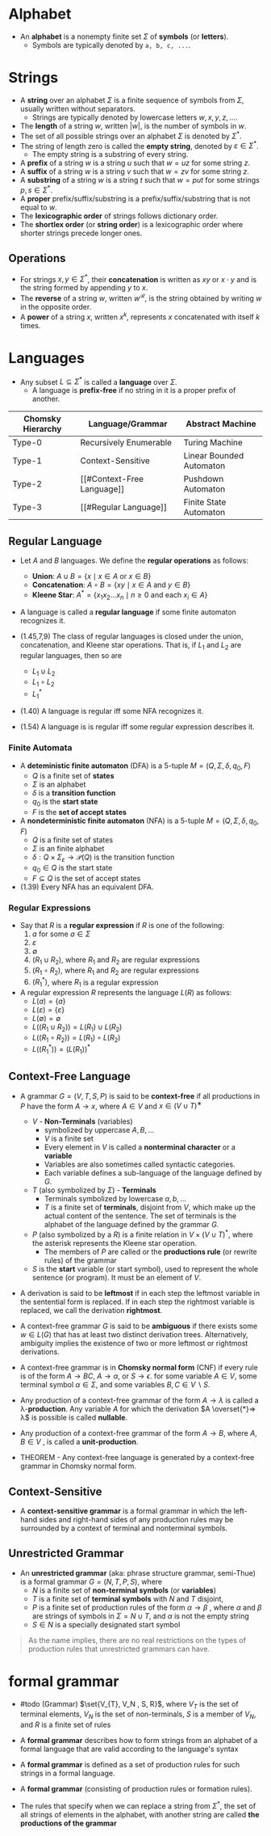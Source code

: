 # Alphabet

- An **alphabet** is a nonempty finite set $\Sigma$ of **symbols** (or **letters**).  
	- Symbols are typically denoted by `a, b, c, ...`.  
# Strings 

- A **string** over an alphabet $\Sigma$ is a finite sequence of symbols from $\Sigma$, usually written without separators.  
	- Strings are typically denoted by lowercase letters $w, x, y, z, ...$.  
- The **length** of a string $w$, written $|w|$, is the number of symbols in $w$.  
- The set of all possible strings over an alphabet $\Sigma$ is denoted by $\Sigma^*$.  
- The string of length zero is called the **empty string**, denoted by $\varepsilon \in \Sigma^*$.
	- The empty string is a substring of every string.  
- A **prefix** of a string $w$ is a string $u$ such that $w = uz$ for some string $z$.  
- A **suffix** of a string $w$ is a string $v$ such that $w = zv$ for some string $z$.  
- A **substring** of a string $w$ is a string $t$ such that $w = put$ for some strings $p, s \in \Sigma^*$.
- A **proper** prefix/suffix/substring is a prefix/suffix/substring that is not equal to $w$.  
- The **lexicographic order** of strings follows dictionary order.  
- The **shortlex order** (or **string order**) is a lexicographic order where shorter strings precede longer ones.  
## Operations  

- For strings $x, y \in \Sigma^*$, their **concatenation** is written as $xy$ or $x \cdot y$ and is the string formed by appending $y$ to $x$.  
- The **reverse** of a string $w$, written $w^\mathcal{R}$, is the string obtained by writing $w$ in the opposite order.  
- A **power** of a string $x$, written $x^k$, represents $x$ concatenated with itself $k$ times.  

# Languages

- Any subset $L \subseteq \Sigma^*$ is called a **language** over $\Sigma$.  
	- A language is **prefix-free** if no string in it is a proper prefix of another.  

| Chomsky Hierarchy | Language/Grammar           | Abstract Machine         |
| ----------------- | -------------------------- | ------------------------ |
| Type-0            | Recursively Enumerable     | Turing Machine           |
| Type-1            | Context-Sensitive          | Linear Bounded Automaton |
| Type-2            | [[#Context-Free Language]] | Pushdown Automaton       |
| Type-3            | [[#Regular Language]]      | Finite State Automaton   |


## Regular Language

- Let $A$ and $B$ languages. We define the **regular operations** as follows:
	- **Union**: $A\cup B = \{x\mid x\in A \text{ or } x\in B\}$
	- **Concatenation**: $A\circ B = \{xy\mid x\in A \text{ and } y\in B\}$
	- **Kleene Star**: $A^* = \{x_1x_2\dots x_n\mid n\geq 0 \text{ and each } x_i\in A\}$

- A language is called a **regular language** if some finite automaton recognizes it.
- (1.45,7,9) The class of regular languages is closed under the union, concatenation, and Kleene star operations. That is, if $\displaystyle L_1$ and $\displaystyle L_2$ are regular languages, then so are
	- $\displaystyle L_1\cup L_2$
	- $\displaystyle L_{1} \circ L_{2}$
	- $\displaystyle L_1^*$
- (1.40) A language is regular iff some NFA recognizes it.
- (1.54) A language is is regular iff some regular expression describes it.

### Finite Automata

- A **deteministic finite automaton** (DFA) is a 5-tuple $M=(Q,\Sigma,\delta,q_0,F)$
	- $Q$ is a finite set of **states**
	- $\Sigma$ is an alphabet
	- $\delta$ is a **transition function**
	- $q_0$ is the **start state**
	- $F$ is the **set of accept states**
- A **nondeterministic finite automaton** (NFA) is a 5-tuple $M=(Q,\Sigma,\delta,q_0,F)$
	- $Q$ is a finite set of states
	- $\Sigma$ is an finite alphabet
	- $\delta:Q\times \Sigma_\varepsilon \to \mathcal{P}(Q)$ is the transition function
	- $q_0\in Q$ is the start state
	- $F\subseteq Q$ is the set of accept states
- (1.39) Every NFA has an equivalent DFA.

### Regular Expressions

- Say that $R$ is a **regular expression** if $R$ is one of the following:
	1. $a$ for some $a\in \Sigma$
	2. $\varepsilon$
	3. $\emptyset$
	4. $(R_1\cup R_2)$, where $R_1$ and $R_2$ are regular expressions
	5. $(R_1\circ R_2)$, where $R_1$ and $R_2$ are regular expressions
	6. $(R_1^*)$, where $R_1$ is a regular expression
- A regular expression $R$ represents the language $L(R)$ as follows:
	- $L(a) = \{a\}$
	- $L(\varepsilon) = \{\varepsilon\}$
	- $L(\emptyset) = \emptyset$
	- $L((R_1\cup R_2)) = L(R_1)\cup L(R_2)$
	- $L((R_1\circ R_2)) = L(R_1)\circ L(R_2)$
	- $L((R_1^*)) = (L(R_1))^*$


## Context-Free Language

- A grammar $G = (V, T, S, P)$ is said to be **context-free** if all productions in $P$ have the form $A → x$, where $A \in V$ and $x\in(V \cup T)^∗$
	- $V$ - **Non-Terminals** (variables) 
		- symbolized by uppercase $A,B,\dots$
		- $V$ is a finite set
		- Every element in $V$ is called a **nonterminal character** or a **variable**
		- Variables are also sometimes called syntactic categories. 
		- Each variable defines a sub-language of the language defined by $G$.
	- $T$ (also symbolized by $\Sigma$) - **Terminals**
		- Terminals symbolized by lowercase $a,b,\dots$
		- $T$ is a finite set of **terminals**, disjoint from $V$, which make up the actual content of the sentence. The set of terminals is the alphabet of the language defined by the grammar $G$.
	- $P$ (also symbolized by a $R$) is a finite relation in $\displaystyle V\times (V\cup T )^{*}$, where the asterisk represents the Kleene star operation. 
		- The members of $P$ are called or the **productions rule** (or rewrite rules) of the grammar 
	- $S$ is the **start** variable (or start symbol), used to represent the whole sentence (or program). It must be an element of $V$.



- A derivation is said to be **leftmost** if in each step the leftmost variable in the sentential form is replaced. If in each step the rightmost variable is replaced, we call the derivation **rightmost**.

- A context-free grammar $G$ is said to be **ambiguous** if there exists some $w∈L(G)$ that has at least two distinct derivation trees. Alternatively, ambiguity implies the existence of two or more leftmost or rightmost derivations.
- A context-free grammar is in **Chomsky normal form** (CNF) if every rule is of the form $A\to BC$,  $A\to \alpha$, or $S\to \epsilon$. for some variable $A∈V$, some terminal symbol $\alpha∈Σ$, and some variables $B,C∈V∖{S}$.

- Any production of a context-free grammar of the form $A → λ$ is called a λ-**production**. Any variable $A$ for which the derivation $A \overset{*}⇒ λ$ is possible is called **nullable**.
- Any production of a context-free grammar of the form $A → B$, where $A, B ∈ V$ , is called a **unit-production**.




- THEOREM - Any context-free language is generated by a context-free grammar in Chomsky normal form.











## Context-Sensitive

- A **context-sensitive grammar** is a formal grammar in which the left-hand sides and right-hand sides of any production rules may be surrounded by a context of terminal and nonterminal symbols. 


## Unrestricted Grammar

- An **unrestricted grammar** (aka: phrase structure grammar, semi-Thue) is a formal grammar $\displaystyle {\textstyle G=(N,T,P,S)}$, where
	- $\displaystyle N$ is a finite set of **non-terminal symbols** (or **variables**)
	- $\displaystyle T$ is a finite set of **terminal symbols** with $\displaystyle N$ and $\displaystyle T$ disjoint,
	- $\displaystyle P$ is a finite set of production rules of the form $\displaystyle \alpha \to \beta$ , where $\displaystyle \alpha$ and $\displaystyle \beta$ are strings of symbols in $\Sigma=\displaystyle N\cup T$, and $\displaystyle \alpha$ is not the empty string
	- $\displaystyle S\in N$ is a specially designated start symbol


> As the name implies, there are no real restrictions on the types of production rules that unrestricted grammars can have.




# formal grammar


-  #todo  (Grammar) $\set{V_{T}, V_N , S, R}$, where $V_T$ is the set of terminal elements, $V_N$ is the set of non-terminals, $S$ is a member of $V_N$, and $R$ is a finite set of rules

- A **formal grammar** describes how to form strings from an alphabet of a formal language that are valid according to the language's syntax
- A **formal grammar** is defined as a set of production rules for such strings in a formal language.
- A **formal grammar** (consisting of production rules or formation rules).


- The rules that specify when we can replace a string from $\Sigma^*$, the set of all strings of elements in the alphabet, with another string are called **the productions of the grammar**
